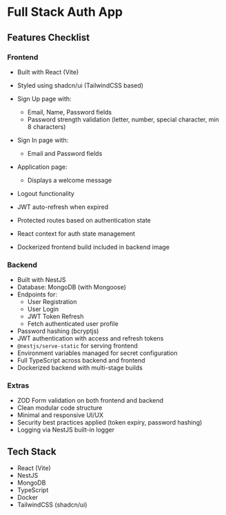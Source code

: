 # Full Stack Auth App

## Features Checklist

### Frontend

- Built with React (Vite)
- Styled using shadcn/ui (TailwindCSS based)
- Sign Up page with:

  - Email, Name, Password fields
  - Password strength validation (letter, number, special character, min 8 characters)

- Sign In page with:
  - Email and Password fields
- Application page:
  - Displays a welcome message
- Logout functionality
- JWT auto-refresh when expired
- Protected routes based on authentication state
- React context for auth state management
- Dockerized frontend build included in backend image

### Backend

- Built with NestJS
- Database: MongoDB (with Mongoose)
- Endpoints for:
  - User Registration
  - User Login
  - JWT Token Refresh
  - Fetch authenticated user profile
- Password hashing (bcryptjs)
- JWT authentication with access and refresh tokens
- `@nestjs/serve-static` for serving frontend
- Environment variables managed for secret configuration
- Full TypeScript across backend and frontend
- Dockerized backend with multi-stage builds

### Extras

- ZOD Form validation on both frontend and backend
- Clean modular code structure
- Minimal and responsive UI/UX
- Security best practices applied (token expiry, password hashing)
- Logging via NestJS built-in logger

## Tech Stack

- React (Vite)
- NestJS
- MongoDB
- TypeScript
- Docker
- TailwindCSS (shadcn/ui)
